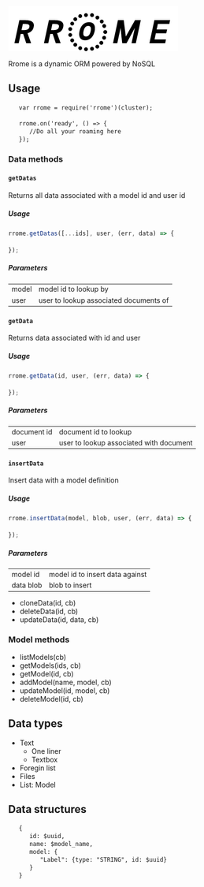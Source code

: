 ![Rrome Logo](/logo.png)


Rrome is a dynamic ORM powered by NoSQL

## Usage

```
   var rrome = require('rrome')(cluster);

   rrome.on('ready', () => {
      //Do all your roaming here 
   });
```

### Data methods

#### `getDatas`

Returns all data associated with a model id and user id

##### Usage

```javascript
rrome.getDatas([...ids], user, (err, data) => {

});
```

##### Parameters

<table class="parameters">
   <tbody>
      <tr>
         <td class="type">model</td>
         <td class="parameter">model id to lookup by</td>
      </tr>
      <tr>
         <td class="type">user</td>
         <td class="parameter">user to lookup associated documents of</td>
      </tr>
   </tbody>
</table>

#### `getData`

Returns data associated with id and user

##### Usage

```javascript
rrome.getData(id, user, (err, data) => {

});
```

##### Parameters

<table class="parameters">
   <tbody>
      <tr>
         <td class="type">document id</td>
         <td class="parameter">document id to lookup</td>
      </tr>
      <tr>
         <td class="type">user</td>
         <td class="parameter">user to lookup associated with document</td>
      </tr>
   </tbody>
</table>

#### `insertData`

Insert data with a model definition

##### Usage

```javascript
rrome.insertData(model, blob, user, (err, data) => {
      
});
```

##### Parameters

<table class="parameters">
   <tbody>
      <tr>
         <td class="type">model id</td>
         <td class="parameter">model id to insert data against</td>
      </tr>
      <tr>
         <td class="type">data blob</td>
         <td class="parameter">blob to insert</td>
      </tr>
   </tbody> 
</table>

-  cloneData(id, cb)
-  deleteData(id, cb)
-  updateData(id, data, cb)

### Model methods
-  listModels(cb)
-  getModels(ids, cb)
-  getModel(id, cb)
-  addModel(name, model, cb)
-  updateModel(id, model, cb)
-  deleteModel(id, cb)

## Data types

- Text
   -  One liner
   -  Textbox
- Foregin list
- Files
- List: Model

## Data structures

```
   {
      id: $uuid,
      name: $model_name,
      model: {
         "Label": {type: "STRING", id: $uuid}
      }
   }
```

